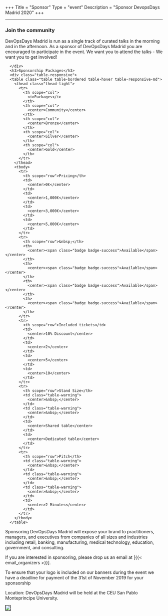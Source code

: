 +++
Title = "Sponsor"
Type = "event"
Description = "Sponsor DevopsDays Madrid 2020"
+++
<hr/>
<div class="container-fluid">
  <div class="row justify-content-start">
    <div class="col-md-9">
      <div>
      <h3>Join the community</h3>
<p>DevOpsDays Madrid is run as a single track of curated talks in the morning and in the afternoon. As a sponsor of DevOpsDays Madrid you are encouraged to participate in the event. We want you to attend the talks - We want you to get involved!</p>

      </div>
      <h3>Sponsorship Packages</h3>
      <div class="table-responsive">
      <table class="table table-bordered table-hover table-responsive-md">
        <thead class="thead-light">
          <tr>
            <th scope="col">
              <i>Packages</i>
            </th>
            <th scope="col">
              <center>Community</center>
            </th>
            <th scope="col">
              <center>Bronze</center>
            </th>
            <th scope="col">
              <center>Silver</center>
            </th>
            <th scope="col">
              <center>Gold</center>
            </th>
          </tr>
        </thead>
        <tbody>
          <tr>
            <th scope="row">Pricing</th>
            <td>
              <center>0€</center>
            </td>
            <td>
              <center>1,000€</center>
            </td>
            <td>
              <center>3,000€</center>
            </td>
            <td>
              <center>5,000€</center>
            </td>
          </tr>
          <tr>
            <th scope="row">&nbsp;</th>
            <th>
              <center><span class="badge badge-success">Available</span></center>
            </th>
            <th>
              <center><span class="badge badge-success">Available</span></center>
            </th>
            <th>
              <center><span class="badge badge-success">Available</span></center>
            </th>
            <th>
              <center><span class="badge badge-success">Available</span></center>
            </th>
          </tr>
          <tr>
            <th scope="row">Included tickets</td>
            <td>
              <center>10% Discount</center>
            </td>
            <td>
              <center>2</center>
            </td>
            <td>
              <center>5</center>
            </td>
            <td>
              <center>10</center>
            </td>
          </tr>
          <tr>
            <th scope="row">Stand Size</th>
            <td class="table-warning">
              <center>&nbsp;</center>
            </td>
            <td class="table-warning">
              <center>&nbsp;</center>
            </td>
            <td>
              <center>Shared table</center>
            </td>
            <td>
              <center>Dedicated table</center>
            </td>
          </tr>
          <tr>
            <th scope="row">Pitch</th>
            <td class="table-warning">
              <center>&nbsp;</center>
            </td>
            <td class="table-warning">
              <center>&nbsp;</center>
            </td>
            <td class="table-warning">
              <center>&nbsp;</center>
            </td>
            <td>
              <center>2 Minutes</center>
            </td>
          </tr>
        </tbody>
      </table>
<div>

<p>Sponsoring DevOpsDays Madrid will expose your brand to practitioners, managers, and executives
from companies of all sizes and industries including retail, banking, manufacturing, medical technology,
education, government, and consulting.</p>

<p>If you are interested in sponsoring, please drop us an email at [{{< email_organizers >}}].</p>

<p>To ensure that your logo is included on our banners during the event we have a deadline for payment of the 31st of November 2019 for your sponsorship</p>

<p>Location: DevOpsDays Madrid will be held at the CEU San Pablo Monteprincipe University.</p>
</div>
    </div>
    </div>
    <div class="col-md-3 col-sm-12">
      <a target="_blank" href="/events/2020-madrid/madridsponsorship.pdf"><img style='border:1px solid #000000' src="/events/2020-madrid/sponsor-thumbnail.png" class="img-fluid"></a>
    </div>
  </div>
